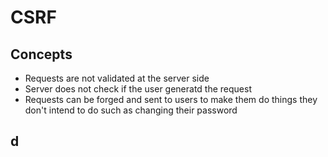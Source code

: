# CSRF

## Concepts
- Requests are not validated at the server side
- Server does not check if the user generatd the request
- Requests can be forged and sent to users to make them do things they don't intend to do such as changing their password

## d
